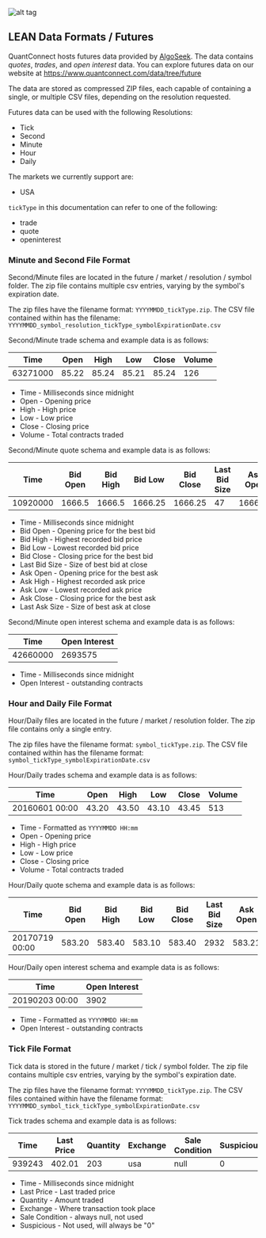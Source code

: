 ![alt tag](https://raw.githubusercontent.com/QuantConnect/Lean/master/Documentation/logo.white.small.png) 
## LEAN Data Formats / Futures

QuantConnect hosts futures data provided by [AlgoSeek](https://algoseek.com/). The data contains *quotes*, *trades*, and *open interest* data. You can explore futures data on our website at https://www.quantconnect.com/data/tree/future

The data are stored as compressed ZIP files, each capable of containing a single, or multiple CSV files, depending on the resolution requested.

Futures data can be used with the following Resolutions:

* Tick
* Second
* Minute
* Hour
* Daily

The markets we currently support are:

* USA

`tickType` in this documentation can refer to one of the following:

* trade
* quote
* openinterest 

### Minute and Second File Format

Second/Minute files are located in the future / market / resolution / symbol folder. The zip file contains multiple csv entries, varying by the symbol's expiration date.

The zip files have the filename format: `YYYYMMDD_tickType.zip`. The CSV file contained within has the filename: `YYYYMMDD_symbol_resolution_tickType_symbolExpirationDate.csv`

Second/Minute trade schema and example data is as follows:

| Time | Open | High | Low | Close | Volume |
| ---- | ---- | ---- | --- | ----- | ------ |
| 63271000 | 85.22 | 85.24 | 85.21 | 85.24 | 126 |

* Time - Milliseconds since midnight
* Open - Opening price
* High - High price
* Low - Low price
* Close - Closing price
* Volume - Total contracts traded 

Second/Minute quote schema and example data is as follows:

| Time | Bid Open | Bid High | Bid Low | Bid Close | Last Bid Size | Ask Open | Ask High | Ask Low | Ask Close | Last Ask Size |
| ---- | -------- | -------- | ------- | --------- | ------------- | -------- | -------- | ------- | --------- | ------------- |
| 10920000 | 1666.5 | 1666.5 | 1666.25 | 1666.25 | 47 | 1666.75 |1666.75 | 1666.5 | 1666.5 | 37 |

* Time - Milliseconds since midnight
* Bid Open - Opening price for the best bid
* Bid High - Highest recorded bid price
* Bid Low - Lowest recorded bid price
* Bid Close - Closing price for the best bid
* Last Bid Size - Size of best bid at close
* Ask Open - Opening price for the best ask
* Ask High - Highest recorded ask price
* Ask Low - Lowest recorded ask price
* Ask Close - Closing price for the best ask
* Last Ask Size - Size of best ask at close

Second/Minute open interest schema and example data is as follows:

| Time | Open Interest |
| ---- | ------------- |
| 42660000 | 2693575 |

* Time - Milliseconds since midnight
* Open Interest - outstanding contracts

### Hour and Daily File Format
Hour/Daily files are located in the future / market / resolution folder. The zip file contains only a single entry.

The zip files have the filename format: `symbol_tickType.zip`. The CSV file contained within has the filename format: `symbol_tickType_symbolExpirationDate.csv`

Hour/Daily trades schema and example data is as follows:

| Time | Open | High | Low | Close | Volume |
| ---- | ---- | ---- | --- | ----- | ------ |
| 20160601 00:00 | 43.20 | 43.50 | 43.10 | 43.45 | 513 |

* Time - Formatted as `YYYYMMDD HH:mm`
* Open - Opening price
* High - High price
* Low - Low price
* Close - Closing price
* Volume - Total contracts traded 

Hour/Daily quote schema and example data is as follows:

| Time | Bid Open | Bid High | Bid Low | Bid Close | Last Bid Size | Ask Open | Ask High | Ask Low | Ask Close | Last Ask Size |
| ---- | -------- | -------- | ------- | --------- | ------------- | -------- | -------- | ------- | --------- | ------------- |
| 20170719 00:00 | 583.20 | 583.40 | 583.10 | 583.40 | 2932 | 583.21 | 583.50 | 583.11 | 583.44 | 392 |

Hour/Daily open interest schema and example data is as follows:

| Time | Open Interest |
| ---- | ------------- |
| 20190203 00:00 | 3902 |

* Time - Formatted as `YYYYMMDD HH:mm`
* Open Interest - outstanding contracts

### Tick File Format
Tick data is stored in the future / market / tick / symbol folder. The zip file contains multiple csv entries, varying by the symbol's expiration date.

The zip files have the filename format: `YYYYMMDD_tickType.zip`. The CSV files contained within have the filename format: `YYYYMMDD_symbol_tick_tickType_symbolExpirationDate.csv`

Tick trades schema and example data is as follows:

| Time | Last Price | Quantity | Exchange | Sale Condition | Suspicious |
| ---- | ---------- | -------- | -------- | -------------- | ---------- |
| 939243 | 402.01 | 203 | usa | null | 0 |

* Time - Milliseconds since midnight
* Last Price - Last traded price
* Quantity - Amount traded
* Exchange - Where transaction took place
* Sale Condition - always null, not used
* Suspicious - Not used, will always be "0"
